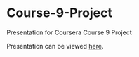 # Course-9-Project
Presentation for Coursera Course 9 Project

Presentation can be viewed [here](https://Coxy-74.github.io/Course-9-Project/).  
